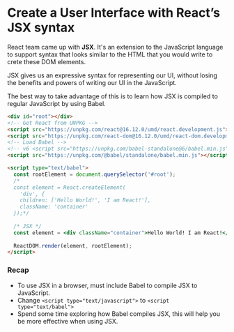 # Create a User Interface with React’s JSX syntax

React team came up with **JSX**. It's an extension to the JavaScript language to support syntax that looks similar to the HTML that you would write to crete these DOM elements.

JSX gives us an expressive syntax for representing our UI, without losing the benefits and powers of writing our UI in the JavaScript.

The best way to take advantage of this is to learn how JSX is compiled to regular JavaScript by using Babel.

```html
<div id="root"></div>
<!-- Get React from UNPKG -->
<script src="https://unpkg.com/react@16.12.0/umd/react.development.js"></script>
<script src="https://unpkg.com/react-dom@16.12.0/umd/react-dom.development.js"></script>
<!-- Load Babel -->
<!-- v6 <script src="https://unpkg.com/babel-standalone@6/babel.min.js"></script> -->
<script src="https://unpkg.com/@babel/standalone/babel.min.js"></script>

<script type="text/babel">
  const rootElement = document.querySelector('#root');
  /*
  const element = React.createElement(
    'div', { 
    children: ['Hello World!', 'I am React!'],
    className: 'container'
  });*/
  
  /* JSX */
  const element = <div className="container">Hello World! I am React!</div>;
  
  ReactDOM.render(element, rootElement);
</script>
```

### Recap
- To use JSX in a browser, must include Babel to compile JSX to JavaScript.
- Change `<script type="text/javascript">` to `<script type="text/babel">`
- Spend some time exploring how Babel compiles JSX, this will help you be more effective when using JSX.
